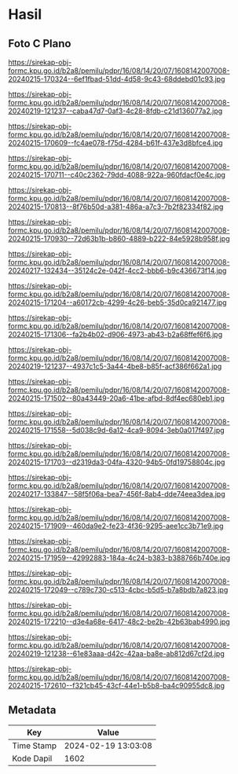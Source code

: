 # Hasil

## Foto C Plano

https://sirekap-obj-formc.kpu.go.id/b2a8/pemilu/pdpr/16/08/14/20/07/1608142007008-20240215-170324--6ef1fbad-51dd-4d58-9c43-68ddebd01c93.jpg

https://sirekap-obj-formc.kpu.go.id/b2a8/pemilu/pdpr/16/08/14/20/07/1608142007008-20240219-121237--caba47d7-0af3-4c28-8fdb-c21d136077a2.jpg

https://sirekap-obj-formc.kpu.go.id/b2a8/pemilu/pdpr/16/08/14/20/07/1608142007008-20240215-170609--fc4ae078-f75d-4284-b61f-437e3d8bfce4.jpg

https://sirekap-obj-formc.kpu.go.id/b2a8/pemilu/pdpr/16/08/14/20/07/1608142007008-20240215-170711--c40c2362-79dd-4088-922a-960fdacf0e4c.jpg

https://sirekap-obj-formc.kpu.go.id/b2a8/pemilu/pdpr/16/08/14/20/07/1608142007008-20240215-170813--8f76b50d-a381-486a-a7c3-7b2f82334f82.jpg

https://sirekap-obj-formc.kpu.go.id/b2a8/pemilu/pdpr/16/08/14/20/07/1608142007008-20240215-170930--72d63b1b-b860-4889-b222-84e5928b958f.jpg

https://sirekap-obj-formc.kpu.go.id/b2a8/pemilu/pdpr/16/08/14/20/07/1608142007008-20240217-132434--35124c2e-042f-4cc2-bbb6-b9c436673f14.jpg

https://sirekap-obj-formc.kpu.go.id/b2a8/pemilu/pdpr/16/08/14/20/07/1608142007008-20240215-171204--a60172cb-4299-4c26-beb5-35d0ca921477.jpg

https://sirekap-obj-formc.kpu.go.id/b2a8/pemilu/pdpr/16/08/14/20/07/1608142007008-20240215-171306--fa2b4b02-d906-4973-ab43-b2a68ffef6f6.jpg

https://sirekap-obj-formc.kpu.go.id/b2a8/pemilu/pdpr/16/08/14/20/07/1608142007008-20240219-121237--4937c1c5-3a44-4be8-b85f-acf386f662a1.jpg

https://sirekap-obj-formc.kpu.go.id/b2a8/pemilu/pdpr/16/08/14/20/07/1608142007008-20240215-171502--80a43449-20a6-41be-afbd-8df4ec680eb1.jpg

https://sirekap-obj-formc.kpu.go.id/b2a8/pemilu/pdpr/16/08/14/20/07/1608142007008-20240215-171558--5d038c9d-6a12-4ca9-8094-3eb0a017f497.jpg

https://sirekap-obj-formc.kpu.go.id/b2a8/pemilu/pdpr/16/08/14/20/07/1608142007008-20240215-171703--d2319da3-04fa-4320-94b5-0fd19758804c.jpg

https://sirekap-obj-formc.kpu.go.id/b2a8/pemilu/pdpr/16/08/14/20/07/1608142007008-20240217-133847--58f5f06a-bea7-456f-8ab4-dde74eea3dea.jpg

https://sirekap-obj-formc.kpu.go.id/b2a8/pemilu/pdpr/16/08/14/20/07/1608142007008-20240215-171909--460da9e2-fe23-4f36-9295-aee1cc3b71e9.jpg

https://sirekap-obj-formc.kpu.go.id/b2a8/pemilu/pdpr/16/08/14/20/07/1608142007008-20240215-171959--42992883-184a-4c24-b383-b388766b740e.jpg

https://sirekap-obj-formc.kpu.go.id/b2a8/pemilu/pdpr/16/08/14/20/07/1608142007008-20240215-172049--c789c730-c513-4cbc-b5d5-b7a8bdb7a823.jpg

https://sirekap-obj-formc.kpu.go.id/b2a8/pemilu/pdpr/16/08/14/20/07/1608142007008-20240215-172210--d3e4a68e-6417-48c2-be2b-42b63bab4990.jpg

https://sirekap-obj-formc.kpu.go.id/b2a8/pemilu/pdpr/16/08/14/20/07/1608142007008-20240219-121238--61e83aaa-d42c-42aa-ba8e-ab812d67cf2d.jpg

https://sirekap-obj-formc.kpu.go.id/b2a8/pemilu/pdpr/16/08/14/20/07/1608142007008-20240215-172610--f321cb45-43cf-44e1-b5b8-ba4c90955dc8.jpg


## Metadata

| Key        | Value               |
| ---------- | ------------------- |
| Time Stamp | 2024-02-19 13:03:08 |
| Kode Dapil | 1602                |



